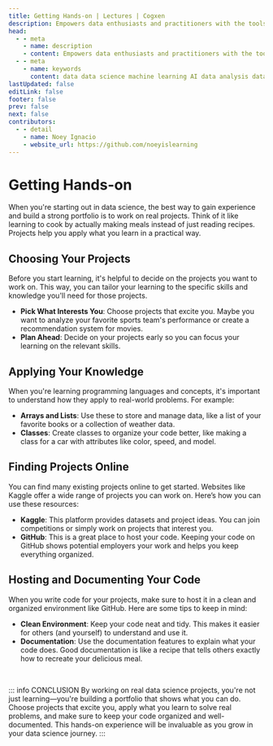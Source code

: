 ```yaml
---
title: Getting Hands-on | Lectures | Cogxen
description: Empowers data enthusiasts and practitioners with the tools and knowledge to unlock the potential of data.
head:
  - - meta
    - name: description
    - content: Empowers data enthusiasts and practitioners with the tools and knowledge to unlock the potential of data.
  - - meta
    - name: keywords
      content: data data science machine learning AI data analysis data-driven data enthusiasts data practitioners
lastUpdated: false
editLink: false
footer: false
prev: false
next: false
contributors:
  - - detail
    - name: Noey Ignacio
    - website_url: https://github.com/noeyislearning
---
```


# Getting Hands-on

When you're starting out in data science, the best way to gain experience and build a strong portfolio is to work on real projects. Think of it like learning to cook by actually making meals instead of just reading recipes. Projects help you apply what you learn in a practical way.

## Choosing Your Projects

Before you start learning, it's helpful to decide on the projects you want to work on. This way, you can tailor your learning to the specific skills and knowledge you'll need for those projects.

- **Pick What Interests You**: Choose projects that excite you. Maybe you want to analyze your favorite sports team's performance or create a recommendation system for movies.
- **Plan Ahead**: Decide on your projects early so you can focus your learning on the relevant skills.

## Applying Your Knowledge

When you're learning programming languages and concepts, it's important to understand how they apply to real-world problems. For example:

- **Arrays and Lists**: Use these to store and manage data, like a list of your favorite books or a collection of weather data.
- **Classes**: Create classes to organize your code better, like making a class for a car with attributes like color, speed, and model.

## Finding Projects Online

You can find many existing projects online to get started. Websites like Kaggle offer a wide range of projects you can work on. Here’s how you can use these resources:

- **Kaggle**: This platform provides datasets and project ideas. You can join competitions or simply work on projects that interest you.
- **GitHub**: This is a great place to host your code. Keeping your code on GitHub shows potential employers your work and helps you keep everything organized.

## Hosting and Documenting Your Code

When you write code for your projects, make sure to host it in a clean and organized environment like GitHub. Here are some tips to keep in mind:

- **Clean Environment**: Keep your code neat and tidy. This makes it easier for others (and yourself) to understand and use it.
- **Documentation**: Use the documentation features to explain what your code does. Good documentation is like a recipe that tells others exactly how to recreate your delicious meal.

<br />

::: info CONCLUSION
By working on real data science projects, you're not just learning—you're building a portfolio that shows what you can do. Choose projects that excite you, apply what you learn to solve real problems, and make sure to keep your code organized and well-documented. This hands-on experience will be invaluable as you grow in your data science journey.
:::
